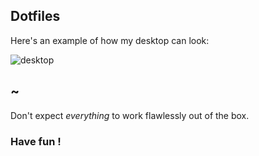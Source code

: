## Dotfiles

Here's an example of how my desktop can look:  

![desktop](https://host123d1qn.cloudconvert.com/download/~rtcx7Q6pbAsrJ-NimZZv1yhatVg)

## ~

Don't expect *everything* to work flawlessly out of the box.  
   
### Have fun !
